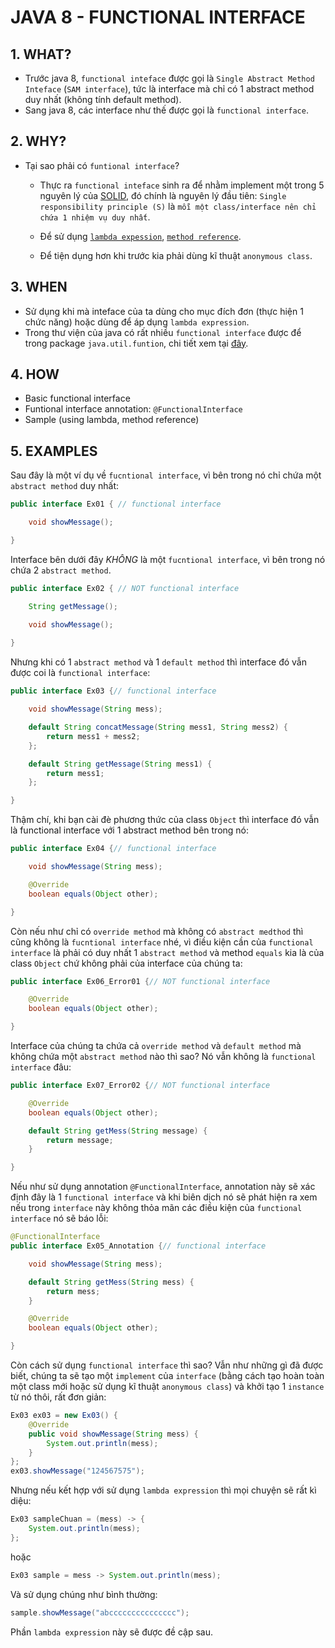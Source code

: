 # JAVA 8 - FUNCTIONAL INTERFACE


## 1. WHAT?
- Trước java 8, `functional inteface` được gọi là `Single Abstract Method Inteface` (`SAM interface`),
tức là interface mà chỉ có 1 abstract method duy nhất (không tính default method).
- Sang java 8, các interface như thế được gọi là `functional interface`.

## 2. WHY?
- Tại sao phải có `funtional interface`?

    - Thực ra `functional inteface` sinh ra để nhằm implement một trong 5 nguyên lý của [SOLID](https://toidicodedao.com/2015/03/24/solid-la-gi-ap-dung-cac-nguyen-ly-solid-de-tro-thanh-lap-trinh-vien-code-cung/), đó chính là nguyên lý đầu tiên: `Single responsibility principle (S)` là `mỗi một class/interface nên chỉ chứa 1 nhiệm vụ duy nhất`.

    - Để sử dụng [`lambda expession`](./02-lambda-expression.md), [`method reference`](./03-method-reference.md).

    - Để tiện dụng hơn khi trước kia phải dùng kĩ thuật `anonymous class`.

## 3. WHEN

-	Sử dụng khi mà inteface của ta dùng cho mục đích đơn (thực hiện 1 chức năng) hoặc dùng để áp dụng `lambda expression`.
-	Trong thư viện của java có rất nhiều `functional interface` được để trong package `java.util.funtion`, chi tiết xem tại [đây](https://docs.oracle.com/javase/8/docs/api/java/util/function/package-summary.html).

## 4. HOW

-	Basic functional interface
-	Funtional interface annotation: `@FunctionalInterface`
-	Sample (using lambda, method reference)

## 5. EXAMPLES

Sau đây là một ví dụ về `fucntional interface`, vì bên trong nó chỉ chứa một `abstract method` duy nhất:
```java
public interface Ex01 { // functional interface

	void showMessage();

}
```
Interface bên dưới đây *KHÔNG* là một `fucntional interface`, vì bên trong nó chứa 2 `abstract method`.


```java
public interface Ex02 { // NOT functional interface

	String getMessage();

	void showMessage();
	
}
```

Nhưng khi có 1 `abstract method` và 1 `default method` thì interface đó vẫn được coi là `functional interface`:
```java
public interface Ex03 {// functional interface

	void showMessage(String mess);

	default String concatMessage(String mess1, String mess2) {
		return mess1 + mess2;
	};

	default String getMessage(String mess1) {
		return mess1;
	};

}
```

Thậm chí, khi bạn cài đè phương thức của class `Object` thì interface đó vẫn là functional interface với 1 abstract method bên trong nó:
```java
public interface Ex04 {// functional interface

	void showMessage(String mess);

	@Override
	boolean equals(Object other);

}
```

Còn nếu như chỉ có `override method` mà không có `abstract medthod` thì cũng không là `fucntional interface` nhé, vì điều kiện cần của `functional interface` là phải có duy nhất 1 `abstract method` và method `equals` kia là của class `Object` chứ không phải của interface của chúng ta:
```java
public interface Ex06_Error01 {// NOT functional interface

	@Override
	boolean equals(Object other);

}
```

Interface của chúng ta chứa cả `override method` và `default method` mà không chứa một `abstract method` nào thì sao? Nó vẫn không là `functional interface` đâu:
```java
public interface Ex07_Error02 {// NOT functional interface

	@Override
	boolean equals(Object other);

	default String getMess(String message) {
		return message;
	}

}
```

Nếu như sử dụng annotation `@FunctionalInterface`, annotation này sẽ xác định đây là 1 `functional interface` và khi biên dịch nó sẽ phát hiện ra xem nếu trong `interface` này không thỏa mãn các điều  kiện của `functional interface` nó sẽ báo lỗi:
```java
@FunctionalInterface
public interface Ex05_Annotation {// functional interface

	void showMessage(String mess);

	default String getMess(String mess) {
		return mess;
	}

	@Override
	boolean equals(Object other);

}
```

Còn cách sử dụng `functional interface` thì sao? Vẫn như những gì đã được biết, chúng ta sẽ tạo một `implement` của `interface` (bằng cách tạo hoàn toàn một class mới hoặc sử dụng kĩ thuật `anonymous class`) và khởi tạo 1 `instance` từ nó thôi, rất đơn giản:
```java
Ex03 ex03 = new Ex03() {
    @Override
    public void showMessage(String mess) {
        System.out.println(mess);
    }
};
ex03.showMessage("124567575");
```

Nhưng nếu kết hợp với sử dụng `lambda expression` thì mọi chuyện sẽ rất kì diệu:
```java
Ex03 sampleChuan = (mess) -> {
    System.out.println(mess);
};
```
hoặc
```java
Ex03 sample = mess -> System.out.println(mess);
```

Và sử dụng chúng như bình thường:
```java
sample.showMessage("abccccccccccccccc");
```

Phần `lambda expression` này sẽ được đề cập sau.